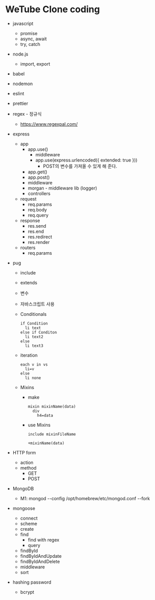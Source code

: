 # WeTube Clone coding

- javascript

  - promise
  - async, await
  - try, catch

- node.js
  - import, export
- babel
- nodemon
- eslint
- prettier
- regex - 정규식
  - https://www.regexpal.com/
- express
  - app
    - app.use()
      - middleware
      - app.use(express.urlencoded({ extended: true }))
        - POST의 변수를 가져올 수 있게 해 준다.
    - app.get()
    - app.post()
    - middleware
    - morgan - middleware lib (logger)
    - controllers
  - request
    - req.params
    - req.body
    - req.query
  - response
    - res.send
    - res.end
    - res.redirect
    - res.render
  - routers
    - req.params
- pug

  - include
  - extends
  - 변수
  - 자바스크립트 사용
  - Conditionals
    ```pug
    if Condition
      li text
    else if Conditon
      li text2
    else
      li text3
    ```
  - iteration
    ```pug
    each v in vs
      li=v
    else
      li none
    ```
  - Mixins

    - make
      ```pug
      mixin mixinName(data)
        div
          h4=data
      ```
    - use Mixins

      ```pug
      include mixinFileName

      +mixinName(data)
      ```

- HTTP form

  - action
  - method
    - GET
    - POST

- MongoDB
  - M1: mongod --config /opt/homebrew/etc/mongod.conf --fork
- mongoose
  - connect
  - scheme
  - create
  - find
    - find with regex
    - query
  - findById
  - findByIdAndUpdate
  - findByIdAndDelete
  - middleware
  - sort
- hashing password
  - bcrypt
